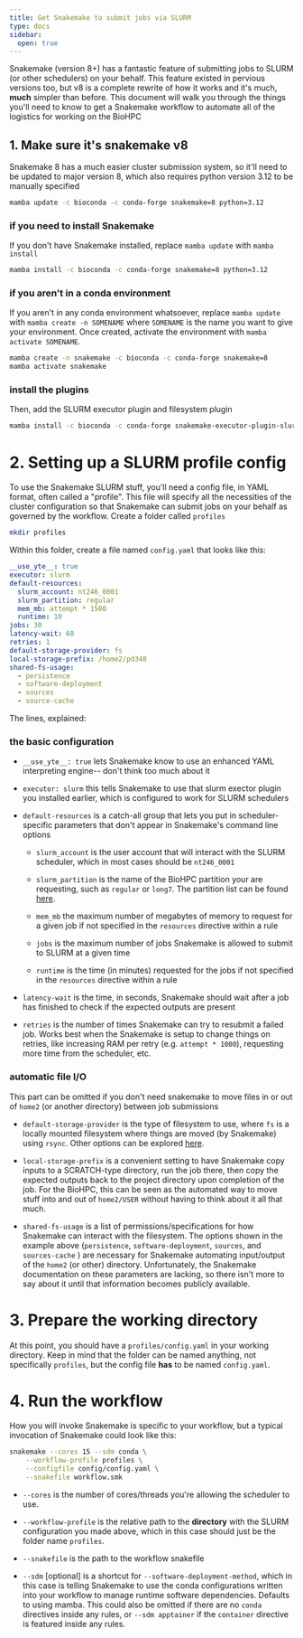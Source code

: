 ```yaml
---
title: Get Snakemake to submit jobs via SLURM
type: docs
sidebar:
  open: true
---
```


Snakemake (version 8+) has a fantastic feature of submitting jobs to SLURM (or other schedulers) on your behalf. This feature existed in pervious versions too, but v8 is a complete rewrite of how it works and it's much, **much** simpler than before. This document will walk you through the things you'll need to know to get a Snakemake workflow to automate all of the logistics for working on the BioHPC

## 1. Make sure it's snakemake v8

Snakemake 8 has a much easier cluster submission system, so it'll need to be updated to major version 8, which also requires python version 3.12 to be manually specified

```bash
mamba update -c bioconda -c conda-forge snakemake=8 python=3.12
```

### if you need to install Snakemake

If you don't have Snakemake installed, replace `mamba update` with `mamba install`

```bash
mamba install -c bioconda -c conda-forge snakemake=8 python=3.12
```

### if you aren't in a conda environment

If you aren't in any conda environment whatsoever, replace `mamba update` with `mamba create -n SOMENAME` where `SOMENAME` is the name you want to give your environment. Once created, activate the environment with `mamba activate SOMENAME`.

```bash
mamba create -n snakemake -c bioconda -c conda-forge snakemake=8
mamba activate snakemake
```

### install the plugins

Then, add the SLURM executor plugin and filesystem plugin

```bash
mamba install -c bioconda -c conda-forge snakemake-executor-plugin-slurm snakemake-storage-plugin-fs
```

# 2. Setting up a SLURM profile config

To use the Snakemake SLURM stuff, you'll need a config file, in YAML format, often called a "profile". This file will specify all the necessities of the cluster configuration so that Snakemake can submit jobs on your behalf as governed by the workflow. Create a folder called `profiles` 

```bash
mkdir profiles
```

Within this folder,  create a file named `config.yaml` that looks like this:

```yaml
__use_yte__: true
executor: slurm
default-resources:
  slurm_account: nt246_0001
  slurm_partition: regular
  mem_mb: attempt * 1500
  runtime: 10
jobs: 30
latency-wait: 60
retries: 1
default-storage-provider: fs
local-storage-prefix: /home2/pd348
shared-fs-usage:
  - persistence
  - software-deployment
  - sources
  - source-cache
```

The lines, explained:

### the basic configuration

- `__use_yte__: true` lets Snakemake know to use an enhanced YAML interpreting engine-- don't think too much about it

- `executor: slurm` this tells Snakemake to use that slurm exector plugin you installed earlier, which is configured to work for SLURM schedulers

- `default-resources` is a catch-all group that lets you put in scheduler-specific parameters that don't appear in Snakemake's command line options
  
  - `slurm_account` is the user account that will interact with the SLURM scheduler, which in most cases should be `nt246_0001`
  
  - `slurm_partition` is the name of the BioHPC partition your are requesting, such as `regular` or `long7`. The partition list can be found [here](https://biohpc.cornell.edu/lab/cbsubscb_SLURM.htm).
  
  - `mem_mb` the maximum number of megabytes of memory to request for a given job if not specified in the `resources` directive within a rule
  
  - `jobs` is the maximum number of jobs Snakemake is allowed to submit to SLURM at a given time
  
  - `runtime` is the time (in minutes) requested for the jobs if not specified in the `resources` directive within a rule

- `latency-wait` is the time, in seconds, Snakemake should wait after a job has finished to check if the expected outputs are present

- `retries` is the number of times Snakemake can try to resubmit a failed job. Works best when the Snakemake is setup to change things on retries, like increasing RAM per retry (e.g. `attempt * 1000`), requesting more time from the scheduler, etc. 

### automatic file I/O

This part can be omitted if you don't need snakemake to move files in or out of `home2` (or another directory) between job submissions

- `default-storage-provider` is the type of filesystem to use, where `fs` is a locally mounted filesystem where things are moved (by Snakemake) using `rsync`. Other options can be explored [here](https://snakemake.github.io/snakemake-plugin-catalog/plugins/storage/fs.html#).

- `local-storage-prefix` is a convenient setting to have Snakemake copy inputs to a SCRATCH-type directory, run the job there, then copy the expected outputs back to the project directory upon completion of the job. For the BioHPC, this can be seen as the automated way to move stuff into and out of `home2/USER` without having to think about it all that much.

- `shared-fs-usage` is a list of permissions/specifications for how Snakemake can interact with the filesystem. The options shown in the example above (`persistence`, `software-deployment`, `sources`, and `sources-cache` ) are necessary for Snakemake automating input/output of the `home2` (or other) directory. Unfortunately, the Snakemake documentation on these parameters are lacking, so there isn't more to say about it until that information becomes publicly available.

# 3. Prepare the working directory

At this point, you should have a `profiles/config.yaml` in your working directory. Keep in mind that the folder can be named anything, not specifically `profiles`, but the config file **has** to be named `config.yaml`.

# 4. Run the workflow

How you will invoke Snakemake is specific to your workflow, but a typical invocation of Snakemake could look like this:

```bash
snakemake --cores 15 --sdm conda \
    --workflow-profile profiles \
    --configfile config/config.yaml \
    --snakefile workflow.smk
```

- `--cores` is the number of cores/threads you're allowing the scheduler to use.

- `--workflow-profile` is the relative path to the **directory** with the SLURM configuration you made above, which in this case should just be the folder name `profiles`. 

- `--snakefile` is the path to the workflow snakefile

- `--sdm` [optional] is a shortcut for `--software-deployment-method`, which in this case is telling Snakemake to use the conda configurations written into your workflow to manage runtime software dependencies. Defaults to using mamba. This could also be omitted if there are no `conda` directives inside any rules, or `--sdm apptainer` if the `container` directive is featured inside any rules. 
